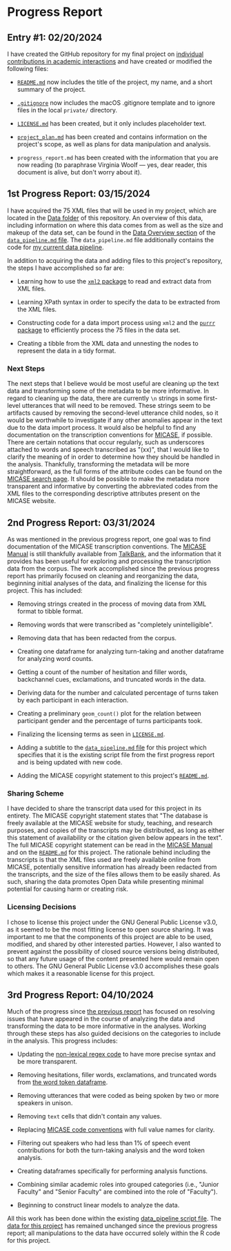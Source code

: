 # Progress Report

## Entry #1: 02/20/2024

I have created the GitHub repository for my final project on [individual contributions in academic interactions](https://github.com/ClassOrg-Data-Sci-2024/Academic-Interaction-Contributions) and have created or modified the following files:

-   [`README.md`](README.md) now includes the title of the project, my name, and a short summary of the project.

-   [`.gitignore`](.gitignore) now includes the macOS .gitignore template and to ignore files in the local `private/` directory.

-   [`LICENSE.md`](LICENSE.md) has been created, but it only includes placeholder text.

-   [`project_plan.md`](project_plan.md) has been created and contains information on the project's scope, as well as plans for data manipulation and analysis.

-   `progress_report.md` has been created with the information that you are now reading (to paraphrase Virginia Woolf — yes, dear reader, this document is alive, but don't worry about it).

## 1st Progress Report: 03/15/2024

I have acquired the 75 XML files that will be used in my project, which are located in the [Data folder](Data/) of this repository.
An overview of this data, including information on where this data comes from as well as the size and makeup of the data set, can be found in the [Data Overview section](data_pipeline.md#data-overview) of the [`data_pipeline.md` file](data_pipeline.md). 
The `data_pipeline.md` file additionally contains the code for [my current data pipeline](data_pipeline.md#data-pipeline).

In addition to acquiring the data and adding files to this project's repository, the steps I have accomplished so far are:

- Learning how to use the [`xml2` package](https://cran.r-project.org/web/packages/xml2/index.html) to read and extract data from XML files.

- Learning XPath syntax in order to specify the data to be extracted from the XML files.

- Constructing code for a data import process using `xml2` and the [`purrr` package](https://purrr.tidyverse.org/) to efficiently process the 75 files in the data set.

- Creating a tibble from the XML data and unnesting the nodes to represent the data in a tidy format.

### Next Steps

The next steps that I believe would be most useful are cleaning up the text data and transforming some of the metadata to be more informative.
In regard to cleaning up the data, there are currently `\n` strings in some first-level utterances that will need to be removed. 
These strings seem to be artifacts caused by removing the second-level utterance child nodes, so it would be worthwhile to investigate if any other anomalies appear in the text due to the data import process.
It would also be helpful to find any documentation on the transcription conventions for [MICASE](https://quod.lib.umich.edu/cgi/c/corpus/corpus), if possible.
There are certain notations that occur regularly, such as underscores attached to words and speech transcribed as "(xx)", that I would like to clarify the meaning of in order to determine how they should be handled in the analysis.
Thankfully, transforming the metadata will be more straightforward, as the full forms of the attribute codes can be found on the [MICASE search page](https://quod.lib.umich.edu/cgi/c/corpus/corpus?c=micase;page=simple).
It should be possible to make the metadata more transparent and informative by converting the abbreviated codes from the XML files to the corresponding descriptive attributes present on the MICASE website.

## 2nd Progress Report: 03/31/2024

As was mentioned in the previous progress report, one goal was to find documentation of the MICASE transcription conventions.
The [MICASE Manual](https://ca.talkbank.org/access/0docs/MICASE.pdf) is still thankfully available from [TalkBank](https://talkbank.org/), and the information that it provides has been useful for exploring and processing the transcription data from the corpus.
The work accomplished since the previous progress report has primarily focused on cleaning and reorganizing the data, beginning initial analyses of the data, and finalizing the license for this project.
This has included:

- Removing strings created in the process of moving data from XML format to tibble format.

- Removing words that were transcribed as "completely unintelligible".

- Removing data that has been redacted from the corpus.

- Creating one dataframe for analyzing turn-taking and another dataframe for analyzing word counts.

- Getting a count of the number of hesitation and filler words, backchannel cues, exclamations, and truncated words in the data.

- Deriving data for the number and calculated percentage of turns taken by each participant in each interaction.

- Creating a preliminary `geom_count()` plot for the relation between participant gender and the percentage of turns participants took.

- Finalizing the licensing terms as seen in [`LICENSE.md`](LICENSE.md).

- Adding a subtitle to the [`data_pipeline.md` file](data_pipeline.md) for this project which specifies that it is the existing script file from the first progress report and is being updated with new code.

- Adding the MICASE copyright statement to this project's [`README.md`](README.md).

### Sharing Scheme

I have decided to share the transcript data used for this project in its entirety.
The MICASE copyright statement states that "The database is freely available at the MICASE website for study, teaching, and research purposes, and copies of the transcripts may be distributed, as long as either this statement of availability or the citation given below appears in the text".
The full MICASE copyright statement can be read in the [MICASE Manual](https://ca.talkbank.org/access/0docs/MICASE.pdf) and on the [`README.md`](README.md) for this project.
The rationale behind including the transcripts is that the XML files used are freely available online from MICASE, potentially sensitive information has already been redacted from the transcripts, and the size of the files allows them to be easily shared.
As such, sharing the data promotes Open Data while presenting minimal potential for causing harm or creating risk.

### Licensing Decisions

I chose to license this project under the GNU General Public License v3.0, as it seemed to be the most fitting license to open source sharing.
It was important to me that the components of this project are able to be used, modified, and shared by other interested parties.
However, I also wanted to prevent against the possibility of closed source versions being distributed, so that any future usage of the content presented here would remain open to others.
The GNU General Public License v3.0 accomplishes these goals which makes it a reasonable license for this project.

## 3rd Progress Report: 04/10/2024

Much of the progress since [the previous report](https://github.com/ClassOrg-Data-Sci-2024/Academic-Interaction-Contributions/blob/main/progress_report.md#2nd-progress-report-03312024) has focused on resolving issues that have appeared in the course of analyzing the data and transforming the data to be more informative in the analyses.
Working through these steps has also guided decisions on the categories to include in the analysis.
This progress includes:

- Updating the [non-lexical regex code](https://github.com/ClassOrg-Data-Sci-2024/Academic-Interaction-Contributions/blob/main/data_pipeline.md#counting-instances-of-non-lexicals-backchannels-and-exclamations) to have more precise syntax and be more transparent.

- Removing hesitations, filler words, exclamations, and truncated words from [the word token dataframe](https://github.com/ClassOrg-Data-Sci-2024/Academic-Interaction-Contributions/blob/main/data_pipeline.md#creating-a-word-token-data-frame).

- Removing utterances that were coded as being spoken by two or more speakers in unison.

- Removing `text` cells that didn't contain any values.

- Replacing [MICASE code conventions]((https://ca.talkbank.org/access/0docs/MICASE.pdf)) with full value names for clarity.

- Filtering out speakers who had less than 1% of speech event contributions for both the turn-taking analysis and the word token analysis.

- Creating dataframes specifically for performing analysis functions.

- Combining similar academic roles into grouped categories (i.e., "Junior Faculty" and "Senior Faculty" are combined into the role of "Faculty").

- Beginning to construct linear models to analyze the data.

All this work has been done within the existing [data_pipeline script file](https://github.com/ClassOrg-Data-Sci-2024/Academic-Interaction-Contributions/blob/main/data_pipeline.md). The [data for this project](https://github.com/ClassOrg-Data-Sci-2024/Academic-Interaction-Contributions/tree/main/Data) has remained unchanged since the previous progress report; all manipulations to the data have occurred solely within the R code for this project.
